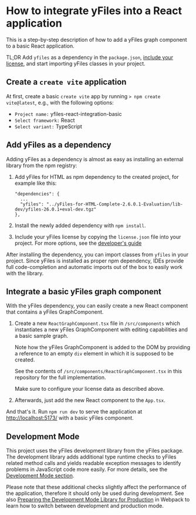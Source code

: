 # How to integrate yFiles into a React application

This is a step-by-step description of how to add a yFiles graph component to a basic React application.

TL;DR Add `yfiles` as a dependency in the `package.json`,
[include your license](https://docs.yworks.com/yfileshtml/#/dguide/licensing#_general_concept),
and start importing yFiles classes in your project.

## Create a `create vite` application

At first, create a basic `create vite` app by running `> npm create vite@latest`, e.g., with
the following options:

- `Project name:` yfiles-react-integration-basic
- `Select framework:` React
- `Select variant:` TypeScript

## Add yFiles as a dependency

Adding yFiles as a dependency is almost as easy as installing an external library from the npm registry:

1. Add yFiles for HTML as npm dependency to the created project, for example like this:

   ```
   "dependencies": {
     ...
     "yfiles": "../yFiles-for-HTML-Complete-2.6.0.1-Evaluation/lib-dev/yfiles-26.0.1+eval-dev.tgz"
   },
   ```

2. Install the newly added dependency with `npm install`.

3. Include your yFiles license by copying the `license.json` file into your project. For more options,
   see the [developer's guide](https://docs.yworks.com/yfileshtml/#/dguide/licensing#_general_concept)

After installing the dependency, you can import classes from `yfiles` in your project. Since yFiles
is installed as proper npm dependency, IDEs provide full code-completion and automatic imports out
of the box to easily work with the library.

## Integrate a basic yFiles graph component

With the yFiles dependency, you can easily create a new React component that contains a yFiles GraphComponent.

1. Create a new `ReactGraphComponent.tsx` file in `/src/components` which instantiates a new yFiles GraphComponent
   with editing capabilities and a basic sample graph.

   Note how the yFiles GraphComponent is added to the DOM by providing a reference to an empty `div`
   element in which it is supposed to be created.

   See the contents of `/src/components/ReactGraphComponent.tsx` in this repository for the full implementation.

   Make sure to configure your license data as described above.

2. Afterwards, just add the new React component to the `App.tsx`.

And that's it. Run `npm run dev` to serve the application at [http://localhost:5173/](http://localhost:5173/) with a basic yFiles component.

## Development Mode

This project uses the yFiles development library from the yFiles package. The development library
adds additional type runtime checks to yFiles related method calls and yields readable exception
messages to identify problems in JavaScript code more easily.
For more details, see the [Development Mode section](http://docs.yworks.com/yfileshtml/#/dguide/yfiles_development_mode).

Please note that these additional checks slightly affect the performance of the application,
therefore it should only be used during development.
See also [Preparing the Development Mode Library for Production](https://docs.yworks.com/yfileshtml/#/dguide/deployment#dev-deployment)
in Webpack to learn how to switch between development and production mode.
